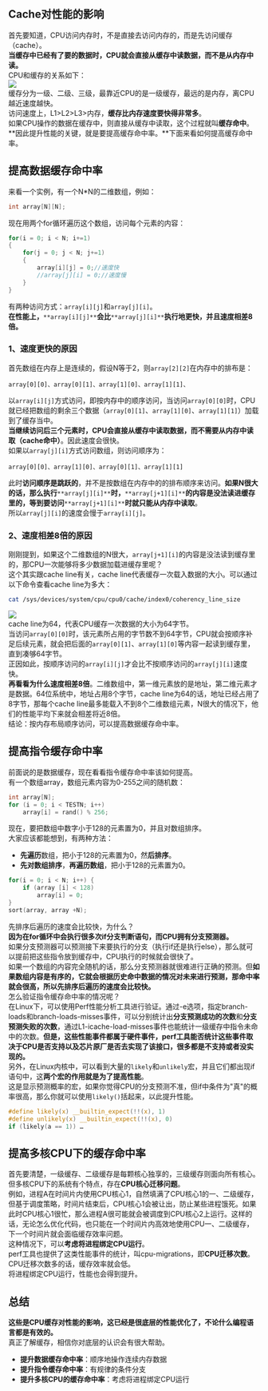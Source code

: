 <a name="Q7npr"></a>
## Cache对性能的影响
首先要知道，CPU访问内存时，不是直接去访问内存的，而是先访问缓存（cache）。<br />**当缓存中已经有了要的数据时，CPU就会直接从缓存中读数据，而不是从内存中读。**<br />CPU和缓存的关系如下：<br />![](https://cdn.nlark.com/yuque/0/2023/png/396745/1689813386390-74c387db-3100-4291-971a-9c04619a1d37.png#averageHue=%23eeece9&clientId=u4894c233-7ebe-4&from=paste&id=ua1e3f076&originHeight=622&originWidth=1015&originalType=url&ratio=2.5&rotation=0&showTitle=false&status=done&style=none&taskId=ufc19c5f1-4d4f-4467-a510-57712fb1fef&title=)<br />缓存分为一级、二级、三级，最靠近CPU的是一级缓存，最远的是内存，离CPU越近速度越快。<br />访问速度上，L1>L2>L3>内存，**缓存比内存速度要快得非常多**。<br />如果CPU操作的数据在缓存中，则直接从缓存中读取，这个过程就叫**缓存命中**。<br />**因此提升性能的关键，就是要提高缓存命中率。**下面来看如何提高缓存命中率。
<a name="lgZ28"></a>
## 提高数据缓存命中率
来看一个实例，有一个N*N的二维数组，例如：
```c
int array[N][N];
```
现在用两个for循环遍历这个数组，访问每个元素的内容：
```c
for(i = 0; i < N; i+=1) 
{ 
    for(j = 0; j < N; j+=1) 
    { 
        array[i][j] = 0;//速度快
        //array[j][i] = 0;//速度慢
    } 
}
```
有两种访问方式：`array[i][j]`和`array[j][i]`。<br />**在性能上，**`**array[i][j]**`**会比**`**array[j][i]**`**执行地更快，并且速度相差8倍。**
<a name="MMtLO"></a>
### 1、速度更快的原因
首先数组在内存上是连续的，假设N等于2，则`array[2][2]`在内存中的排布是：
```
array[0][0]、array[0][1]、array[1][0]、array[1][1]、
```
以`array[i][j]`方式访问，即按内存中的顺序访问，当访问`array[0][0]`时，CPU就已经把数组的剩余三个数据（`array[0][1]`、`array[1][0]`、`array[1][1]`）加载到了缓存当中。<br />**当继续访问后三个元素时，CPU会直接从缓存中读取数据，而不需要从内存中读取（cache命中）**。因此速度会很快。<br />如果以`array[j][i]`方式访问数组，则访问顺序为：
```
array[0][0]、array[1][0]、array[0][1]、array[1][1]
```
此时**访问顺序是跳跃的**，并不是按数组在内存中的的排布顺序来访问。**如果N很大的话，那么执行**`**array[j][i]**`**时，**`**array[j+1][i]**`**的内容是没法读进缓存里的，等到要访问**`**array[j+1][i]**`**时就只能从内存中读取**。<br />所以`array[j][i]`的速度会慢于`array[i][j]`。
<a name="vSUGg"></a>
### 2、速度相差8倍的原因
刚刚提到，如果这个二维数组的N很大，`array[j+1][i]`的内容是没法读到缓存里的，那CPU一次能够将多少数据加载进缓存里呢？<br />这个其实跟cache line有关，cache line代表缓存一次载入数据的大小。可以通过以下命令查看cache line为多大：
```bash
cat /sys/devices/system/cpu/cpu0/cache/index0/coherency_line_size
```
![](https://cdn.nlark.com/yuque/0/2023/png/396745/1689813386369-bb3f04d2-7ae7-4268-ab84-819cd0798ad6.png#averageHue=%232f0b24&clientId=u4894c233-7ebe-4&from=paste&id=u09441f1e&originHeight=51&originWidth=1080&originalType=url&ratio=2.5&rotation=0&showTitle=false&status=done&style=none&taskId=u1cd7d1cd-2c50-4b1c-974b-2d1515c8ef1&title=)<br />cache line为64，代表CPU缓存一次数据的大小为64字节。<br />当访问`array[0][0]`时，该元素所占用的字节数不到64字节，CPU就会按顺序补足后续元素，就会把后面的`array[0][1]`、`array[1][0]`等内容一起读到缓存里，直到凑够64字节。<br />正因如此，按顺序访问的`array[i][j]`才会比不按顺序访问的`array[j][i]`速度快。<br />**再看看为什么速度相差8倍**。二维数组中，第一维元素放的是地址，第二维元素才是数据。64位系统中，地址占用8个字节，cache line为64的话，地址已经占用了8字节，那每个cache line最多能载入不到8个二维数组元素，N很大的情况下，他们的性能平均下来就会相差将近8倍。<br />结论：按内存布局顺序访问，可以提高数据缓存命中率。
<a name="Q3Hre"></a>
## 提高指令缓存命中率
前面说的是数据缓存，现在看看指令缓存命中率该如何提高。<br />有一个数组array，数组元素内容为0-255之间的随机数：
```c
int array[N];
for (i = 0; i < TESTN; i++) 
    array[i] = rand() % 256;
```
现在，要把数组中数字小于128的元素置为0，并且对数组排序。<br />大家应该都能想到，有两种方法：

- **先遍历**数组，把小于128的元素置为0，然**后排序**。
- **先对数组排序**，**再遍历数组**，把小于128的元素置为0。
```c
for(i = 0; i < N; i++) {
    if (array [i] < 128) 
        array[i] = 0;
}
sort(array, array +N);
```
先排序后遍历的速度会比较快，为什么？<br />**因为在for循环中会执行很多次if分支判断语句，而CPU拥有分支预测器。**<br />如果分支预测器可以预测接下来要执行的分支（执行if还是执行else），那么就可以提前把这些指令放到缓存中，CPU执行的时候就会很快了。<br />如果一个数组的内容完全随机的话，那么分支预测器就很难进行正确的预测。但**如果数组内容是有序的，它就会根据历史命中数据的情况对未来进行预测，那命中率就会很高，所以先排序后遍历的速度会比较快。**<br />怎么验证指令缓存命中率的情况呢？<br />在Linux下，可以使用Perf性能分析工具进行验证。通过-e选项，指定branch-loads和branch-loads-misses事件，可以分别统计出**分支预测成功的次数**和**分支预测失败的次数**，通过L1-icache-load-misses事件也能统计一级缓存中指令未命中的次数。**但是，这些性能事件都属于硬件事件，perf工具能否统计这些事件取决于CPU是否支持以及芯片原厂是否去实现了该接口，很多都是不支持或者没实现的。**<br />另外，在Linux内核中，可以看到大量的`likely`和`unlikely`宏，并且它们都出现if语句中，这**两个宏的作用就是为了提高性能**。<br />这是显示预测概率的宏，如果你觉得CPU的分支预测不准，但if中条件为"真"的概率很高，那么你就可以使用`likely()`括起来，以此提升性能。
```c
#define likely(x) __builtin_expect(!!(x), 1)
#define unlikely(x) __builtin_expect(!!(x), 0)
if (likely(a == 1)) …
```
<a name="Cc7a1"></a>
## 提高多核CPU下的缓存命中率
首先要清楚，一级缓存、二级缓存是每颗核心独享的，三级缓存则面向所有核心。<br />但多核CPU下的系统有个特点，存在**CPU核心迁移问题**。<br />例如，进程A在时间片内使用CPU核心1，自然填满了CPU核心1的一、二级缓存，但基于调度策略，时间片结束后，CPU核心1会被让出，防止某些进程饿死。如果此时CPU核心1很忙，那么进程A很可能就会被调度到CPU核心2上运行。这样的话，无论怎么优化代码，也只能在一个时间片内高效地使用CPU一、二级缓存，下一个时间片就会面临缓存效率问题。<br />这种情况下，可以**考虑将进程绑定CPU运行**。<br />perf工具也提供了这类性能事件的统计，叫cpu-migrations，即**CPU迁移次数**。CPU迁移次数多的话，缓存效率就会低。<br />将进程绑定CPU运行，性能也会得到提升。
<a name="zEs18"></a>
## 总结
**这些是CPU缓存对性能的影响，这已经是很底层的性能优化了，不论什么编程语言都是有效的。**<br />真正了解缓存，相信你对底层的认识会有很大帮助。

- **提升数据缓存命中率**：顺序地操作连续内存数据
- **提升指令缓存命中率**：有规律的条件分支
- **提升多核CPU的缓存命中率**：考虑将进程绑定CPU运行
